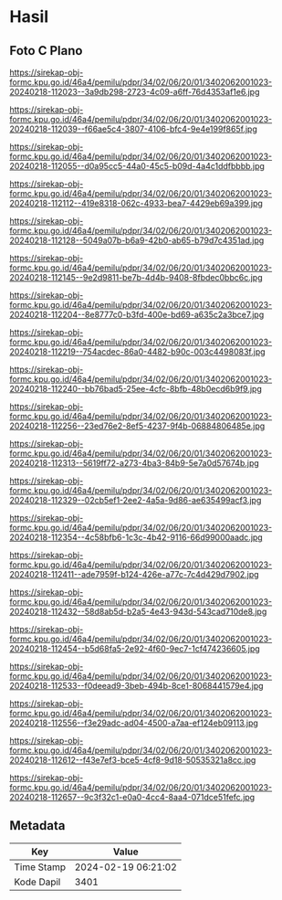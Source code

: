 # Hasil

## Foto C Plano

https://sirekap-obj-formc.kpu.go.id/46a4/pemilu/pdpr/34/02/06/20/01/3402062001023-20240218-112023--3a9db298-2723-4c09-a6ff-76d4353af1e6.jpg

https://sirekap-obj-formc.kpu.go.id/46a4/pemilu/pdpr/34/02/06/20/01/3402062001023-20240218-112039--f66ae5c4-3807-4106-bfc4-9e4e199f865f.jpg

https://sirekap-obj-formc.kpu.go.id/46a4/pemilu/pdpr/34/02/06/20/01/3402062001023-20240218-112055--d0a95cc5-44a0-45c5-b09d-4a4c1ddfbbbb.jpg

https://sirekap-obj-formc.kpu.go.id/46a4/pemilu/pdpr/34/02/06/20/01/3402062001023-20240218-112112--419e8318-062c-4933-bea7-4429eb69a399.jpg

https://sirekap-obj-formc.kpu.go.id/46a4/pemilu/pdpr/34/02/06/20/01/3402062001023-20240218-112128--5049a07b-b6a9-42b0-ab65-b79d7c4351ad.jpg

https://sirekap-obj-formc.kpu.go.id/46a4/pemilu/pdpr/34/02/06/20/01/3402062001023-20240218-112145--9e2d9811-be7b-4d4b-9408-8fbdec0bbc6c.jpg

https://sirekap-obj-formc.kpu.go.id/46a4/pemilu/pdpr/34/02/06/20/01/3402062001023-20240218-112204--8e8777c0-b3fd-400e-bd69-a635c2a3bce7.jpg

https://sirekap-obj-formc.kpu.go.id/46a4/pemilu/pdpr/34/02/06/20/01/3402062001023-20240218-112219--754acdec-86a0-4482-b90c-003c4498083f.jpg

https://sirekap-obj-formc.kpu.go.id/46a4/pemilu/pdpr/34/02/06/20/01/3402062001023-20240218-112240--bb76bad5-25ee-4cfc-8bfb-48b0ecd6b9f9.jpg

https://sirekap-obj-formc.kpu.go.id/46a4/pemilu/pdpr/34/02/06/20/01/3402062001023-20240218-112256--23ed76e2-8ef5-4237-9f4b-06884806485e.jpg

https://sirekap-obj-formc.kpu.go.id/46a4/pemilu/pdpr/34/02/06/20/01/3402062001023-20240218-112313--5619ff72-a273-4ba3-84b9-5e7a0d57674b.jpg

https://sirekap-obj-formc.kpu.go.id/46a4/pemilu/pdpr/34/02/06/20/01/3402062001023-20240218-112329--02cb5ef1-2ee2-4a5a-9d86-ae635499acf3.jpg

https://sirekap-obj-formc.kpu.go.id/46a4/pemilu/pdpr/34/02/06/20/01/3402062001023-20240218-112354--4c58bfb6-1c3c-4b42-9116-66d99000aadc.jpg

https://sirekap-obj-formc.kpu.go.id/46a4/pemilu/pdpr/34/02/06/20/01/3402062001023-20240218-112411--ade7959f-b124-426e-a77c-7c4d429d7902.jpg

https://sirekap-obj-formc.kpu.go.id/46a4/pemilu/pdpr/34/02/06/20/01/3402062001023-20240218-112432--58d8ab5d-b2a5-4e43-943d-543cad710de8.jpg

https://sirekap-obj-formc.kpu.go.id/46a4/pemilu/pdpr/34/02/06/20/01/3402062001023-20240218-112454--b5d68fa5-2e92-4f60-9ec7-1cf474236605.jpg

https://sirekap-obj-formc.kpu.go.id/46a4/pemilu/pdpr/34/02/06/20/01/3402062001023-20240218-112533--f0deead9-3beb-494b-8ce1-8068441579e4.jpg

https://sirekap-obj-formc.kpu.go.id/46a4/pemilu/pdpr/34/02/06/20/01/3402062001023-20240218-112556--f3e29adc-ad04-4500-a7aa-ef124eb09113.jpg

https://sirekap-obj-formc.kpu.go.id/46a4/pemilu/pdpr/34/02/06/20/01/3402062001023-20240218-112612--f43e7ef3-bce5-4cf8-9d18-50535321a8cc.jpg

https://sirekap-obj-formc.kpu.go.id/46a4/pemilu/pdpr/34/02/06/20/01/3402062001023-20240218-112657--9c3f32c1-e0a0-4cc4-8aa4-071dce51fefc.jpg


## Metadata

| Key        | Value               |
| ---------- | ------------------- |
| Time Stamp | 2024-02-19 06:21:02 |
| Kode Dapil | 3401                |



